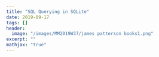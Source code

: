 ```yaml
---
title: "SQL Querying in SQLite"
date: 2019-09-17
tags: []
header:
  image: "/images/MM2019W37/james patterson books1.png"
excerpt: ""
mathjax: "true"
---
```

